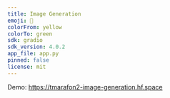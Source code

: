 ```yaml
---
title: Image Generation
emoji: 🐠
colorFrom: yellow
colorTo: green
sdk: gradio
sdk_version: 4.0.2
app_file: app.py
pinned: false
license: mit
---
```


Demo: https://tmarafon2-image-generation.hf.space

